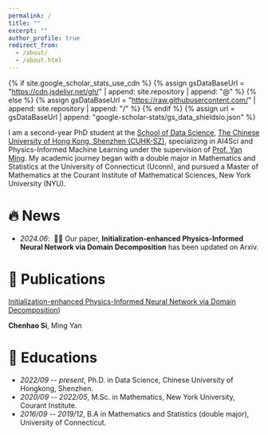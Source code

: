 ```yaml
---
permalink: /
title: ""
excerpt: ""
author_profile: true
redirect_from: 
  - /about/
  - /about.html
---
```


{% if site.google_scholar_stats_use_cdn %}
{% assign gsDataBaseUrl = "https://cdn.jsdelivr.net/gh/" | append: site.repository | append: "@" %}
{% else %}
{% assign gsDataBaseUrl = "https://raw.githubusercontent.com/" | append: site.repository | append: "/" %}
{% endif %}
{% assign url = gsDataBaseUrl | append: "google-scholar-stats/gs_data_shieldsio.json" %}

<span class='anchor' id='about-me'></span>

I am a second-year PhD student at the [School of Data Science](https://sds.cuhk.edu.cn), [The Chinese University of Hong Kong, Shenzhen (CUHK-SZ)](https://www.cuhk.edu.cn/zh-hans), specializing in AI4Sci and Physics-Informed Machine Learning under the supervision of [Prof. Yan Ming](https://mingyan08.github.io/). My academic journey began with a double major in Mathematics and Statistics at the University of Connecticut (Uconn), and pursued a Master of Mathematics at the Courant Institute of Mathematical Sciences, New York University (NYU).

# 🔥 News
- *2024.06*: &nbsp;🎉🎉 Our paper, **Initialization-enhanced Physics-Informed Neural Network via Domain Decomposition** has been updated on Arxiv.

# 📝 Publications 

[Initialization-enhanced Physics-Informed Neural Network via Domain Decomposition](https://arxiv.org/abs/2406.03172))

**Chenhao Si**, Ming Yan


# 📖 Educations
- *2022/09 -- present*, Ph.D. in Data Science, Chinese University of Hongkong, Shenzhen. 
- *2020/09 -- 2022/05*, M.Sc. in Mathematics, New York University, Courant Institute.
- *2016/09 -- 2019/12*, B.A in Mathematics and Statistics (double major), University of Connecticut. 
